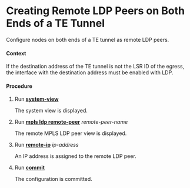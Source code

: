 Creating Remote LDP Peers on Both Ends of a TE Tunnel
=====================================================

Configure nodes on both ends of a TE tunnel as remote LDP peers.

#### Context

If the destination address of the TE tunnel is not the LSR ID of the egress, the interface with the destination address must be enabled with LDP.


#### Procedure

1. Run [**system-view**](cmdqueryname=system-view)
   
   
   
   The system view is displayed.
2. Run [**mpls ldp remote-peer**](cmdqueryname=mpls+ldp+remote-peer) *remote-peer-name*
   
   
   
   The remote MPLS LDP peer view is displayed.
3. Run [**remote-ip**](cmdqueryname=remote-ip) *ip-address*
   
   
   
   An IP address is assigned to the remote LDP peer.
4. Run [**commit**](cmdqueryname=commit)
   
   
   
   The configuration is committed.